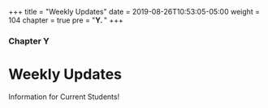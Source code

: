 +++
title = "Weekly Updates"
date = 2019-08-26T10:53:05-05:00
weight = 104
chapter = true
pre = "<b>Y. </b>"
+++

### Chapter Y

# Weekly Updates

Information for Current Students!
